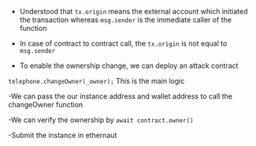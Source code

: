 - Understood that `tx.origin`  means the external account which initiated the transaction whereas `msg.sender` is the immediate caller of the function

- In case of contract to contract call, the `tx.origin` is not equal to `msg.sender`

- To enable the ownership change, we can deploy an attack contract

`
telephone.changeOwner(_owner);
` 
This is the main logic

-We can pass the our instance address and wallet address to call the changeOwner function

-We can verify the ownership by `await contract.owner()`

-Submit the instance in ethernaut
